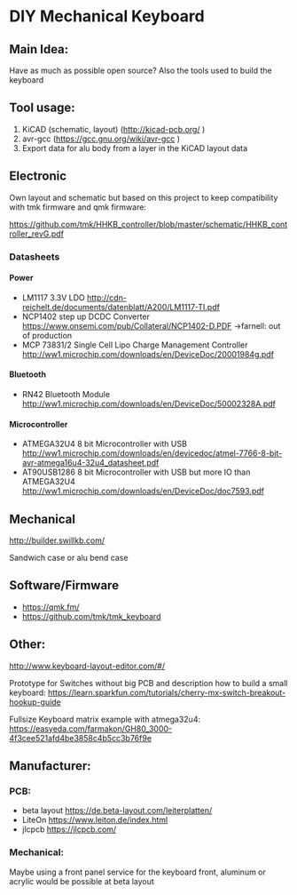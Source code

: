 ﻿# DIY Mechanical Keyboard

## Main Idea:

Have as much as possible open source? Also the tools used to build the keyboard

## Tool usage:
1. KiCAD (schematic, layout) (http://kicad-pcb.org/ )
2. avr-gcc (https://gcc.gnu.org/wiki/avr-gcc )
3. Export data for alu body from a layer in the KiCAD layout data


## Electronic
Own layout and schematic but based on this project to keep compatibility with tmk firmware and qmk firmware:

<https://github.com/tmk/HHKB_controller/blob/master/schematic/HHKB_controller_revG.pdf>

### Datasheets

#### Power
- LM1117 3.3V LDO http://cdn-reichelt.de/documents/datenblatt/A200/LM1117-TI.pdf
- NCP1402 step up DCDC Converter https://www.onsemi.com/pub/Collateral/NCP1402-D.PDF ->farnell: out of production
- MCP 73831/2 Single Cell Lipo Charge Management Controller http://ww1.microchip.com/downloads/en/DeviceDoc/20001984g.pdf

#### Bluetooth
- RN42 Bluetooth Module http://ww1.microchip.com/downloads/en/DeviceDoc/50002328A.pdf

#### Microcontroller
- ATMEGA32U4 8 bit Microcontroller with USB http://ww1.microchip.com/downloads/en/devicedoc/atmel-7766-8-bit-avr-atmega16u4-32u4_datasheet.pdf
- AT90USB1286 8 bit Microcontroller with USB but more IO than ATMEGA32U4  http://ww1.microchip.com/downloads/en/DeviceDoc/doc7593.pdf

## Mechanical
<http://builder.swillkb.com/>

Sandwich case or alu bend case

## Software/Firmware
- <https://qmk.fm/>
- <https://github.com/tmk/tmk_keyboard>


## Other:
<http://www.keyboard-layout-editor.com/#/>

Prototype for Switches without big PCB and description how to build a small keyboard:
<https://learn.sparkfun.com/tutorials/cherry-mx-switch-breakout-hookup-guide>

Fullsize Keyboard matrix example with atmega32u4:
<https://easyeda.com/farmakon/GH80_3000-4f3cee521afd4be3858c4b5cc3b76f9e>


## Manufacturer:
### PCB:
- beta layout <https://de.beta-layout.com/leiterplatten/> 
- LiteOn <https://www.leiton.de/index.html> 
- jlcpcb <https://jlcpcb.com/>
### Mechanical:
Maybe using a front panel service for the keyboard front, aluminum or acrylic would be possible at beta layout
